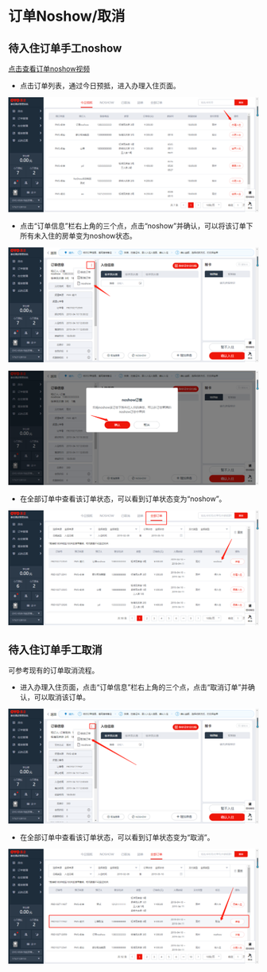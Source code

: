 # 订单Noshow/取消

## 待入住订单手工noshow

[点击查看订单noshow视频](http://crs-pms-vidio.oss-cn-beijing.aliyuncs.com/%E5%A4%9C%E5%AE%A1-%E6%95%B4%E5%8D%95noshow.mp4)

* 点击订单列表，通过今日预抵，进入办理入住页面。

![](../../../.gitbook/assets/image%20%28417%29.png)

* 点击“订单信息”栏右上角的三个点，点击“noshow”并确认，可以将该订单下所有未入住的房单变为noshow状态。

![](../../../.gitbook/assets/image%20%28518%29.png)

![](../../../.gitbook/assets/image%20%28799%29.png)

* 在全部订单中查看该订单状态，可以看到订单状态变为“noshow”。

![](../../../.gitbook/assets/image%20%28154%29.png)

## 待入住订单手工取消

可参考现有的订单取消流程。

* 进入办理入住页面，点击“订单信息”栏右上角的三个点，点击“取消订单”并确认，可以取消该订单。

![](../../../.gitbook/assets/image%20%28438%29.png)

* 在全部订单中查看该订单状态，可以看到订单状态变为“取消”。

![](../../../.gitbook/assets/image%20%28329%29.png)

### 

